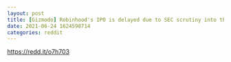 ```yaml
--- 
layout: post 
title: [Gizmodo] Robinhood's IPO is delayed due to SEC scrutiny into the company's crypto business unit. 
date: 2021-06-24 1624598714 
categories: reddit 
--- 
```

https://redd.it/o7h703